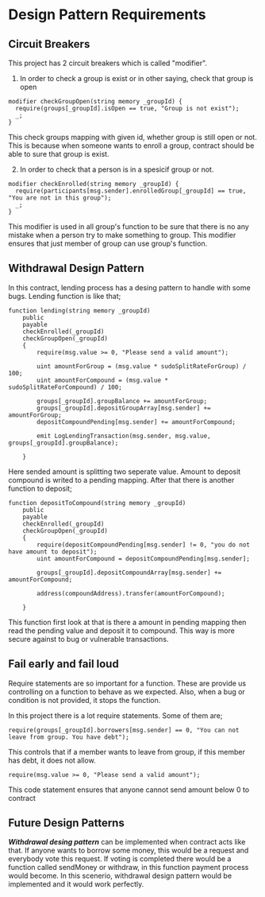 # Design Pattern Requirements

## Circuit Breakers

This project has 2 circuit breakers which is called "modifier".

1. In order to check a group is exist or in other saying, check that group is open

```
modifier checkGroupOpen(string memory _groupId) {
  require(groups[_groupId].isOpen == true, "Group is not exist");
  _;
}
```

This check groups mapping with given id, whether group is still open or not. This is because when someone wants to enroll a group, contract
should be able to sure that group is exist.

2. In order to check that a person is in a spesicif group or not.

```
modifier checkEnrolled(string memory _groupId) {
  require(participants[msg.sender].enrolledGroup[_groupId] == true, "You are not in this group");
  _;
}
```

This modifier is used in all group's function to be sure that there is no any mistake when a person try to make something to group. This
modifier ensures that just member of group can use group's function.


## Withdrawal Design Pattern
In this contract, lending process has a desing pattern to handle with some bugs. Lending function is like that;
```
function lending(string memory _groupId) 
    public 
    payable
    checkEnrolled(_groupId) 
    checkGroupOpen(_groupId)
    {
        require(msg.value >= 0, "Please send a valid amount");
        
        uint amountForGroup = (msg.value * sudoSplitRateForGroup) / 100;
        uint amountForCompound = (msg.value * sudoSplitRateForCompound) / 100;
        
        groups[_groupId].groupBalance += amountForGroup;
        groups[_groupId].depositGroupArray[msg.sender] += amountForGroup;
        depositCompoundPending[msg.sender] += amountForCompound;
        
        emit LogLendingTransaction(msg.sender, msg.value, groups[_groupId].groupBalance);
        
    }
```
Here sended amount is splitting two seperate value. Amount to deposit compound is writed to a pending mapping. After that there is another function to deposit;

```
function depositToCompound(string memory _groupId) 
    public 
    payable
    checkEnrolled(_groupId) 
    checkGroupOpen(_groupId)
    {
        require(depositCompoundPending[msg.sender] != 0, "you do not have amount to deposit");
        uint amountForCompound = depositCompoundPending[msg.sender];
        
        groups[_groupId].depositCompoundArray[msg.sender] += amountForCompound;
        
        address(compoundAddress).transfer(amountForCompound);
        
    }
```

This function first look at that is there a amount in pending mapping then read the pending value and deposit it to compound. This way is more secure against to bug or vulnerable transactions. 


## Fail early and fail loud

Require statements are so important for a function. These are provide us controlling on a function to behave as we expected. Also, when a bug or condition is not provided, it stops the function. 

In this project there is a lot require statements. Some of them are;

```
require(groups[_groupId].borrowers[msg.sender] == 0, "You can not leave from group. You have debt");
```
This controls that if a member wants to leave from group, if this member has debt, it does not allow.

```
require(msg.value >= 0, "Please send a valid amount");
```
This code statement ensures that anyone cannot send amount below 0 to contract

## Future Design Patterns

***Withdrawal desing pattern*** can be implemented when contract acts like that. If anyone wants to borrow some money, this would be
a request and everybody vote this request. If voting is completed there would be a function called sendMoney or withdraw, in this function payment process would become.
In this scenerio, withdrawal design pattern would be implemented and it would work perfectly.















